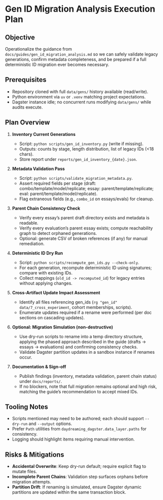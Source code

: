 # Gen ID Migration Analysis Execution Plan

## Objective
Operationalize the guidance from `docs/guides/gen_id_migration_analysis.md` so we can safely validate legacy generations, confirm metadata completeness, and be prepared if a full deterministic ID migration ever becomes necessary.

## Prerequisites
- Repository cloned with full `data/gens/` history available (read/write).
- Python environment via `uv` or `.venv` matching project expectations.
- Dagster instance idle; no concurrent runs modifying `data/gens/` while audits execute.

## Plan Overview

1. **Inventory Current Generations**
   - Script: `python scripts/gen_id_inventory.py` (write if missing).
   - Outputs: counts by stage, length distribution, list of legacy IDs (<18 chars).
   - Store report under `reports/gen_id_inventory_{date}.json`.

2. **Metadata Validation Pass**
   - Script: `python scripts/validate_migration_metadata.py`.
   - Assert required fields per stage (draft: combo/template/model/replicate; essay: parent/template/replicate; eval: parent/template/model/replicate).
   - Flag extraneous fields (e.g., `combo_id` on essays/evals) for cleanup.

3. **Parent Chain Consistency Check**
   - Verify every essay’s parent draft directory exists and metadata is readable.
   - Verify every evaluation’s parent essay exists; compute reachability graph to detect orphaned generations.
   - Optional: generate CSV of broken references (if any) for manual remediation.

4. **Deterministic ID Dry Run**
   - Script: `python scripts/recompute_gen_ids.py --check-only`.
   - For each generation, recompute deterministic ID using signatures; compare with existing IDs.
   - Collect mappings (`old_id -> recomputed_id`) for legacy entries without applying changes.

5. **Cross-Artifact Update Impact Assessment**
   - Identify all files referencing gen_ids (`rg "gen_id" data/7_cross_experiment`, cohort memberships, scripts).
   - Enumerate updates required if a rename were performed (per doc sections on cascading updates).

6. **Optional: Migration Simulation (non-destructive)**
   - Use dry-run scripts to rename into a temp directory structure, applying the phased approach described in the guide (drafts → essays → evaluations) and confirming consistency checks.
   - Validate Dagster partition updates in a sandbox instance if renames occur.

7. **Documentation & Sign-off**
   - Publish findings (inventory, metadata validation, parent chain status) under `docs/reports/`.
   - If no blockers, note that full migration remains optional and high risk, matching the guide’s recommendation to accept mixed IDs.

## Tooling Notes
- Scripts mentioned may need to be authored; each should support `--dry-run` and `--output` options.
- Prefer `Path` utilities from `daydreaming_dagster.data_layer.paths` for consistency.
- Logging should highlight items requiring manual intervention.

## Risks & Mitigations
- **Accidental Overwrite**: Keep dry-run default; require explicit flag to mutate files.
- **Incomplete Parent Chains**: Validation step surfaces orphans before migration attempts.
- **Partition Drift**: If renaming is simulated, ensure Dagster dynamic partitions are updated within the same transaction block.

